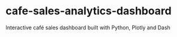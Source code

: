 # cafe-sales-analytics-dashboard
Interactive café sales dashboard built with Python, Plotly and Dash
